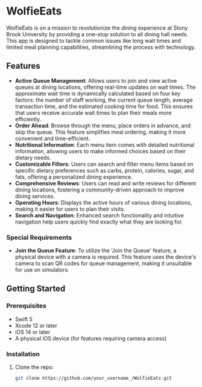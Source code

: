 # WolfieEats

WolfieEats is on a mission to revolutionize the dining experience at Stony Brook University by providing a one-stop solution to all dining hall needs. This app is designed to tackle common issues like long wait times and limited meal planning capabilities, streamlining the process with technology.

## Features

- **Active Queue Management**: Allows users to join and view active queues at dining locations, offering real-time updates on wait times. The approximate wait time is dynamically calculated based on four key factors: the number of staff working, the current queue length, average transaction time, and the estimated cooking time for food. This ensures that users receive accurate wait times to plan their meals more efficiently.
- **Order Ahead**: Browse through the menu, place orders in advance, and skip the queue. This feature simplifies meal ordering, making it more convenient and time-efficient.
- **Nutritional Information**: Each menu item comes with detailed nutritional information, allowing users to make informed choices based on their dietary needs.
- **Customizable Filters**: Users can search and filter menu items based on specific dietary preferences such as carbs, protein, calories, sugar, and fats, offering a personalized dining experience.
- **Comprehensive Reviews**: Users can read and write reviews for different dining locations, fostering a community-driven approach to improve dining services.
- **Operating Hours**: Displays the active hours of various dining locations, making it easier for users to plan their visits.
- **Search and Navigation**: Enhanced search functionality and intuitive navigation help users quickly find exactly what they are looking for.

### Special Requirements

- **Join the Queue Feature**: To utilize the 'Join the Queue' feature, a physical device with a camera is required. This feature uses the device's camera to scan QR codes for queue management, making it unsuitable for use on simulators.

## Getting Started

### Prerequisites

- Swift 5
- Xcode 12 or later
- iOS 14 or later
- A physical iOS device (for features requiring camera access)

### Installation

1. Clone the repo:
   ```sh
   git clone https://github.com/your_username_/WolfieEats.git
